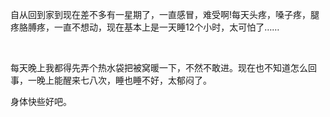 <div id="sina_keyword_ad_area2" class="articalContent  ">
			<p>
自从回到家到现在差不多有一星期了，一直感冒，难受啊!每天头疼，嗓子疼，腿疼胳膊疼，一直不想动，现在基本上是一天睡12个小时，太可怕了……</P>
<p>&nbsp;<wbr></P>
<p>每天晚上我都得先弄个热水袋把被窝暖一下，不然不敢进。现在也不知道怎么回事，一晚上能醒来七八次，睡也睡不好，太郁闷了。</P>
<p>身体快些好吧。</P>							
		</div>